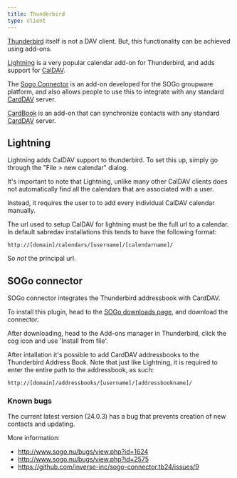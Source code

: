 ```yaml
---
title: Thunderbird
type: client
---
```


[Thunderbird][1] itself is not a DAV client. But, this functionality can be
achieved using add-ons.

[Lightning][2] is a very popular calendar add-on for Thunderbird, and adds
support for [CalDAV](/dav/caldav).

The [Sogo Connector][3] is an add-on developed for the SOGo groupware platform,
and also allows people to use this to integrate with any standard
[CardDAV](/dav/carddav) server.

[CardBook][4] is an add-on that can synchronize contacts with any standard
[CardDAV](/dav/carddav) server.

Lightning
---------

Lightning adds CalDAV support to thunderbird.
To set this up, simply go through the "File > new calendar" dialog.

It's important to note that Lightning, unlike many other CalDAV clients
does not automatically find all the calendars that are associated with a user.

Instead, it requires the user to to add every individual CalDAV calendar
manually.

The url used to setup CalDAV for lightning must be the full url to a calendar.
In default sabredav installations this tends to have the following format:

    http://[domain]/calendars/[username]/[calendarname]/

So _not_ the principal url.


SOGo connector
--------------

SOGo connector integrates the Thunderbird addressbook with CardDAV.

To install this plugin, head to the [SOGo downloads page][3], and download
the connector.

After downloading, head to the Add-ons manager in Thunderbird, click the
cog icon and use 'Install from file'.

After intallation it's possible to add CardDAV addressbooks to the Thunderbird
Address Book. Note that just like Lightning, it is required to enter the
entire path to the addressbook, as such:

    http://[domain]/addressbooks/[username]/[addressbookname]/

### Known bugs

The current latest version (24.0.3) has a bug that prevents creation of new
contacts and updating.

More information:

* <http://www.sogo.nu/bugs/view.php?id=1624>
* <http://www.sogo.nu/bugs/view.php?id=2575>
* <https://github.com/inverse-inc/sogo-connector.tb24/issues/9>

[1]: http://www.mozilla.org/en-US/thunderbird/
[2]: https://addons.mozilla.org/en-US/thunderbird/addon/lightning/
[3]: http://www.sogo.nu/downloads/frontends.html
[4]: https://addons.thunderbird.net/addon/cardbook/

